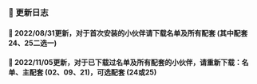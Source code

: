 ### 🏀 更新日志

#### 🎃 2022/08/31更新，对于首次安装的小伙伴请下载名单及所有配套 (其中配套24、25二选一)

#### 🎃 2022/11/05更新，对于已下载过名单及所有配套的小伙伴，请重新下载：名单、主配套 (02、09、21)，可选配套 (24或25)






